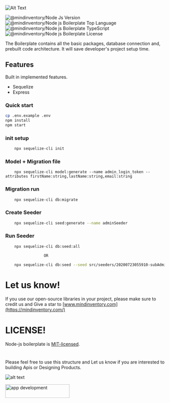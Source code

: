 ![Alt Text](https://codetru.com/images/all/NODEJS_CIRCLE.gif)



![@mindinventory/Node Js Version](https://flat.badgen.net/npm/node/next)
![@mindinventory/Node js Boilerplate Top Language](https://flat.badgen.net/badge/npm/6.14.16/blue)
![@mindinventory/Node js Boilerplate TypeScript](https://flat.badgen.net/npm/types/queri)
![@mindinventory/Node js Boilerplate License](https://flat.badgen.net/apm/license/linter)


The Boilerplate contains all the basic packages, database connection and, prebuilt code architecture. It will save developer's project setup time.

## Features
Built in implemented features.

- Sequelize
- Express




### Quick start
```sh
cp .env.example .env
npm install
npm start
```


### init setup


```bash
    npx sequelize-cli init
```
### Model + Migration file

        npx sequelize-cli model:generate --name admin_login_token --attributes firstName:string,lastName:string,email:string

### Migration run

```bash
    npx sequelize-cli db:migrate
```
### Create Seeder

```bash
    npx sequelize-cli seed:generate --name adminSeeder
```

### Run Seeder


```bash
    npx sequelize-cli db:seed:all

                 OR

    npx sequelize-cli db:seed --seed src/seeders/20200723055910-subAdminAccessSeeder.js
```



# Let us know!
If you use our open-source libraries in your project, please make sure to credit us and Give a star to [www.mindinventory.com](https://mindinventory.com/)

# LICENSE!

Node-js boilerplate is [MIT-licensed](https://github.com/Mindinventory/node-js-boilerplate/blob/master/LICENSE).


#

<p>Please feel free to use this structure and Let us know if you are interested to building Apis or Designing Products.</p>



![alt text](https://git.mindinventory.com/uploads/-/system/appearance/header_logo/1/mi-logo.png)

<a href="https://www.mindinventory.com/contact-us.php?utm_source=gthb&utm_medium=repo&utm_campaign=circular-cards-stack-view" target="__blank">
<img src="https://github.com/Sammindinventory/MindInventory/raw/main/hirebutton.png" width="203" height="43"  alt="app development">
</a>

